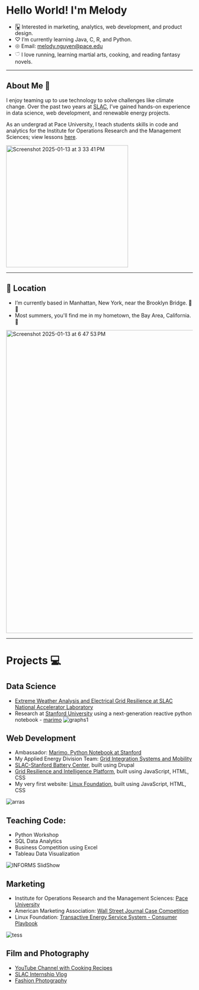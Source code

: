 # Hello World! I'm Melody

- 🂱 Interested in marketing, analytics, web development, and product design.
- ♡ I’m currently learning Java, C, R, and Python.
- 𑁍 Email: melody.nguyen@pace.edu
- 𓎩 I love running, learning martial arts, cooking, and reading fantasy novels.


____________________________________________________________________________________

## About Me 🧸

I enjoy teaming up to use technology to solve challenges like climate change. Over the past two years at [SLAC](https://www6.slac.stanford.edu/), I’ve gained hands-on experience in data science, web development, and renewable energy projects. 

As an undergrad at Pace University, I teach students skills in code and analytics for the Institute for Operations Research and the Management Sciences; view lessons [here]().

<img width="329" alt="Screenshot 2025-01-13 at 3 33 41 PM" src="https://github.com/user-attachments/assets/71c9dee8-e606-48f7-b92d-17f8779441a0" />



____________________________________________________________________________________

## 📍 Location

- I’m currently based in Manhattan, New York, near the Brooklyn Bridge. 🗽🌃
- Most summers, you'll find me in my hometown, the Bay Area, California. 🌁
  
<img width="817" alt="Screenshot 2025-01-13 at 6 47 53 PM" src="https://github.com/user-attachments/assets/b9788bff-85f0-4550-af88-0f1ea9eb0b24" />



____________________________________________________________________________________

# Projects 💻

## Data Science 
- [Extreme Weather Analysis and Electrical Grid Resilience at SLAC National Accelerator Laboratory](https://github.com/user-attachments/files/18403394/ResearchReport.pdf)
- Research at [Stanford University](https://marimo.sites.stanford.edu/blog/data-visualization) using a next-generation reactive python notebook - [marimo](https://marimo.io/)
![graphs1](https://github.com/user-attachments/assets/089c8e0a-c27d-441a-be9d-3b4eefdf8dcf)


## Web Development
- Ambassador: [Marimo, Python Notebook at Stanford](https://marimo.sites.stanford.edu/)
- My Applied Energy Division Team: [Grid Integration Systems and Mobility](https://gismo.slac.stanford.edu/)
- [SLAC-Stanford Battery Center](https://batterycenter.slac.stanford.edu/), built using Drupal
- [Grid Resilience and Intelligence Platform](https://www.grip.energy/), built using JavaScript, HTML, CSS
- My very first website: [Linux Foundation](https://www.arras.energy/), built using JavaScript, HTML, CSS
  
![arras](https://github.com/user-attachments/assets/f30ea98a-eb8d-4d21-ad3f-b8e0db4dbca8)



## Teaching Code:
- Python Workshop
- SQL Data Analytics
- Business Competition using Excel
- Tableau Data Visualization

![INFORMS SlidShow](https://github.com/user-attachments/assets/7db472d1-238d-4b3a-95ec-6604350853de)



## Marketing
- Institute for Operations Research and the Management Sciences: [Pace University](https://www.instagram.com/informs_pace/) 
- American Marketing Association: [Wall Street Journal Case Competition](https://www.canva.com/design/DAFUr-YZt0I/reH7RhIx1Jf9DCKXKRvlHA/view?)
- Linux Foundation: [Transactive Energy Service System - Consumer Playbook](https://www.canva.com/design/DAFgsSLel8E/q1u12uTSfEgrS1q12E98cw/view?utm_content=DAFgsSLel8E&utm_campaign=designshare&utm_medium=link&utm_source=editor)

![tess](https://github.com/user-attachments/assets/f5eb26fc-c408-4f80-8a9d-230196c864e6)



## Film and Photography
- [YouTube Channel with Cooking Recipes](https://youtu.be/TlLcZlZ7lXs?si=hyc60lgurqc4aObD)
- [SLAC Internship Vlog](https://youtu.be/oxeknPHwEeU?si=tUQ30eyrQp19kp8o)
- [Fashion Photography](https://www.instagram.com/p/C0aaOOmupTB/?utm_source=ig_web_copy_link)

